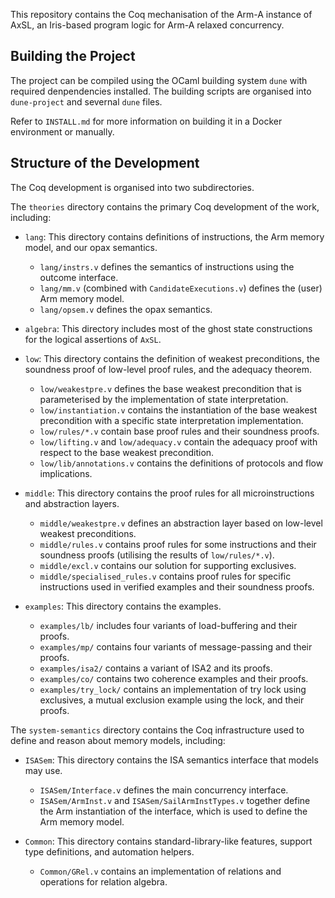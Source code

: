 This repository contains the Coq mechanisation of the Arm-A instance of AxSL, 
an Iris-based program logic for Arm-A relaxed concurrency.

## Building the Project

The project can be compiled using the OCaml building system `dune` with required denpendencies installed.
The building scripts are organised into `dune-project` and severnal `dune` files.

Refer to `INSTALL.md` for more information on building it in a Docker environment or
manually.

## Structure of the Development

The Coq development is organised into two subdirectories.

The `theories` directory contains the primary Coq development of the work, including:

- `lang`: This directory contains definitions of instructions, the Arm memory model, and our opax 
semantics.
  - `lang/instrs.v` defines the semantics of instructions using the outcome interface.
  - `lang/mm.v` (combined with `CandidateExecutions.v`) defines the (user) Arm memory model.
  - `lang/opsem.v` defines the opax semantics.

- `algebra`: This directory includes most of the ghost state constructions for the logical assertions 
of `AxSL`.

- `low`: This directory contains the definition of weakest preconditions, the soundness proof of 
low-level proof rules, and the adequacy theorem.
  - `low/weakestpre.v` defines the base weakest precondition that is parameterised by the implementation 
  of state interpretation.
  - `low/instantiation.v` contains the instantiation of the base weakest precondition with a specific 
  state interpretation implementation.
  - `low/rules/*.v` contain base proof rules and their soundness proofs.
  - `low/lifting.v` and `low/adequacy.v` contain the adequacy proof with respect to the base weakest 
  precondition.
  - `low/lib/annotations.v` contains the definitions of protocols and flow implications.

- `middle`: This directory contains the proof rules for all microinstructions and abstraction layers.
  - `middle/weakestpre.v` defines an abstraction layer based on low-level weakest preconditions.
  - `middle/rules.v` contains proof rules for some instructions and their soundness proofs (utilising 
  the results of `low/rules/*.v`).
  - `middle/excl.v` contains our solution for supporting exclusives.
  - `middle/specialised_rules.v` contains proof rules for specific instructions used in verified examples
  and their soundness proofs.

- `examples`: This directory contains the examples.
  - `examples/lb/` includes four variants of load-buffering and their proofs.
  - `examples/mp/` contains four variants of message-passing and their proofs.
  - `examples/isa2/` contains a variant of ISA2 and its proofs.
  - `examples/co/` contains two coherence examples and their proofs.
  - `examples/try_lock/` contains an implementation of try lock using exclusives, a mutual exclusion example using the lock, and their proofs.

The `system-semantics` directory contains the Coq infrastructure used to define and reason about 
memory models, including:

- `ISASem`: This directory contains the ISA semantics interface that models may use.
  - `ISASem/Interface.v` defines the main concurrency interface.
  - `ISASem/ArmInst.v` and `ISASem/SailArmInstTypes.v` together define the Arm instantiation of the 
  interface, which is used to define the Arm memory model.

- `Common`: This directory contains standard-library-like features, support type definitions, and 
automation helpers.
  - `Common/GRel.v` contains an implementation of relations and operations for relation algebra.
